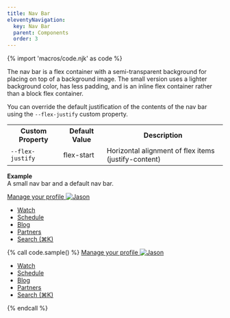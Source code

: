 ```yaml
---
title: Nav Bar
eleventyNavigation:
  key: Nav Bar
  parent: Components
  order: 3
---
```


{% import 'macros/code.njk' as code %}

The nav bar is a flex container with a semi-transparent background for placing on top of a background image. The small version uses a lighter background color, has less padding, and is an inline flex container rather than a block flex container.

You can override the default justification of the contents of the nav bar using the `--flex-justify` custom property.

<table class="doc-table">
  <tr>
    <th>Custom Property</th>
    <th>Default Value</th>
    <th>Description</th>
  </tr>
  <tr>
    <td><code>--flex-justify</code></td>
    <td>flex-start</td>
    <td>Horizontal alignment of flex items (justify-content)</td>
  </tr>
</table>

**Example**  
A small nav bar and a default nav bar.

<div class="doc-example lwj-flow lwj-surface-brand">
  <a href="" class="lwj-text-eyebrow-sm lwj-nav-bar-sm">
    <span>Manage your profile</span>
    <img class="lwj-avatar-sm" src="/assets/images/jason.jpg" alt="Jason">
  </a>
  <ul role="list" class="lwj-text-eyebrow-lg lwj-nav-bar">
    <li><a href="">Watch</a></li>
    <li><a href="">Schedule</a></li>
    <li><a href="">Blog</a></li>
    <li><a href="">Partners</a></li>
    <li><a href="">Search (&#8984;K)</a></li>
  </ul>
</div>

{% call code.sample() %}
<a href="" class="lwj-text-eyebrow-sm lwj-nav-bar-sm">
  <span>Manage your profile</span>
  <img class="lwj-avatar-sm" src="jason.jpg" alt="Jason">
</a>
<ul role="list" class="lwj-text-eyebrow-lg lwj-nav-bar">
  <li><a href="">Watch</a></li>
  <li><a href="">Schedule</a></li>
  <li><a href="">Blog</a></li>
  <li><a href="">Partners</a></li>
  <li><a href="">Search (&#8984;K)</a></li>
</ul>
{% endcall %}